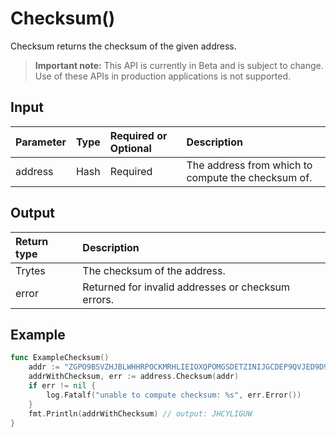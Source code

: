 # Checksum()
Checksum returns the checksum of the given address.
> **Important note:** This API is currently in Beta and is subject to change. Use of these APIs in production applications is not supported.


## Input

| Parameter       | Type | Required or Optional | Description |
|:---------------|:--------|:--------| :--------|
| address | Hash | Required | The address from which to compute the checksum of.  |




## Output

| Return type     | Description |
|:---------------|:--------|
| Trytes | The checksum of the address. |
| error | Returned for invalid addresses or checksum errors. |




## Example

```go
func ExampleChecksum() 
	addr := "ZGPO9BSVZHJBLWHHRPOCKMRHLIEIOXQPOMGSDETZINIJGCDEP9QVJED9D9IUHNPPVDINQ9GOSLY9KWZGC"
	addrWithChecksum, err := address.Checksum(addr)
	if err != nil {
		log.Fatalf("unable to compute checksum: %s", err.Error())
	}
	fmt.Println(addrWithChecksum) // output: JHCYLIGUW
}

```
